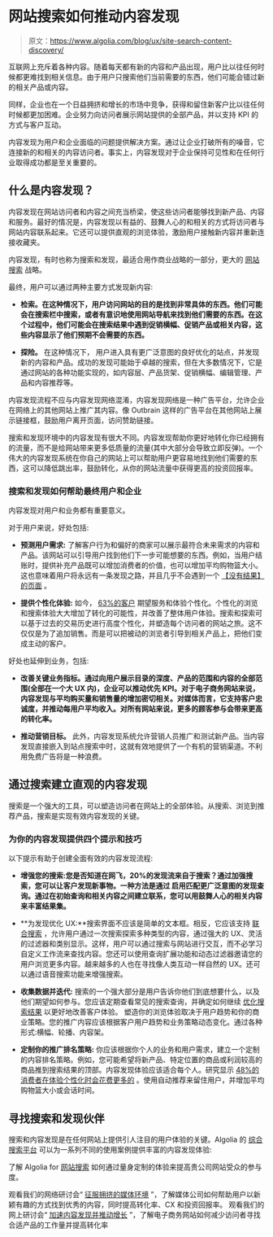 # 网站搜索如何推动内容发现

> 原文：<https://www.algolia.com/blog/ux/site-search-content-discovery/>

互联网上充斥着各种内容。随着每天都有新的内容和产品出现，用户比以往任何时候都更难找到相关信息。由于用户只搜索他们当前需要的东西，他们可能会错过新的相关产品或内容。

同样，企业也在一个日益拥挤和增长的市场中竞争，获得和留住新客户比以往任何时候都更加困难。企业努力向访问者展示网站提供的全部产品，并以支持 KPI 的方式与客户互动。

内容发现为用户和企业面临的问题提供解决方案。通过让企业打破所有的噪音，它连接新的和相关的内容访问者。事实上，内容发现对于企业保持可见性和在任何行业取得成功都是至关重要的。

## [](#what-is-content-discovery)什么是内容发现？

内容发现在网站访问者和内容之间充当桥梁，使这些访问者能够找到新产品、内容和服务。最好的情况是，内容发现以有益的、鼓舞人心的和相关的方式将访问者与网站内容联系起来。它还可以提供直观的浏览体验，激励用户接触新内容并重新连接收藏夹。

内容发现，有时也称为搜索和发现，最适合用作商业战略的一部分，更大的 [网站搜索](https://blog.algolia.com/what-is-site-search/) 战略。

最终，用户可以通过两种主要方式发现新内容:

*   **检索。在这种情况下，用户访问网站的目的是找到非常具体的东西。他们可能会在搜索栏中搜索，或者有意识地使用网站导航来找到他们需要的东西。在这个过程中，他们可能会在搜索结果中遇到促销横幅、促销产品或相关内容，这些内容显示了他们预期不会需要的东西。**

*   **探险。** 在这种情况下， 用户进入具有更广泛意图的良好优化的站点，并发现新的内容和产品。成功的发现可能始于卓越的搜索，但在大多数情况下，它是通过网站的各种功能实现的，如内容层、产品货架、促销横幅、编辑管理、产品和内容推荐等。

内容发现流程不应与内容发现网络混淆，内容发现网络是一种广告平台，允许企业在网络上的其他网站上推广其内容。像 Outbrain 这样的广告平台在其他网站上展示链接框，鼓励用户离开页面，访问赞助链接。

搜索和发现环境中的内容发现有很大不同。内容发现帮助你更好地转化你已经拥有的流量，而不是给网站带来更多低质量的流量(其中大部分会导致立即反弹)。一个伟大的内容发现系统在你自己的网站上可以帮助用户更容易地找到他们需要的东西，这可以降低跳出率，鼓励转化，从你的网站流量中获得更高的投资回报率。



### [](#how-search-and-discovery-helps-the-end-user-and-the-business%c2%a0)搜索和发现如何帮助最终用户和企业

内容发现对用户和业务都有重要意义。

对于用户来说，好处包括:

*   **预测用户需求:** 了解客户行为和偏好的商家可以展示最符合未来需求的内容和产品。该网站可以引导用户找到他们下一步可能想要的东西。例如，当用户结账时，提供补充产品既可以增加消费者的价值，也可以增加平均购物篮大小。这也意味着用户将永远有一条发现之路，并且几乎不会遇到一个 [【没有结果】的页面](https://blog.algolia.com/avoid-no-results-pages/) 。

*   **提供个性化体验:** 如今， [63%的客户](https://www.redpointglobal.com/news/redpoint-global-and-harris-poll-survey-exposes-gap-between-consumer-and-marketer-expectations-for-customer-experience/) 期望服务和体验个性化。个性化的浏览和搜索体验大大增加了转化的可能性，并改善了整体用户体验。搜索和探索可以基于过去的交易历史进行高度个性化，并塑造每个访问者的网站之旅。这不仅仅是为了追加销售。而是可以把被动的浏览者引导到相关产品上，把他们变成主动的客户。

好处也延伸到业务，包括:

*   **改善关键业务指标。通过向用户展示目录的深度、产品的范围和内容的全部范围(全部在一个大 UX 内)，企业可以推动优先 KPI。对于电子商务网站来说，内容发现与平均购买量和销售量的增加密切相关。对媒体而言，它支持客户忠诚度，并推动每用户平均收入。对所有网站来说，更多的顾客参与会带来更高的转化率。**

*   **推动营销目标。** 此外，内容发现系统允许营销人员推广和测试新产品。当内容发现直接嵌入到站点搜索中时，这就有效地提供了一个有机的营销渠道。不利用免费广告将是一种浪费。

## [](#building-intuitive-content-discovery-through-search)通过搜索建立直观的内容发现

搜索是一个强大的工具，可以塑造访问者在网站上的全部体验。从搜索、浏览到推荐产品，搜索是实现有效内容发现的关键。

### [](#four-hints-and-tips-for-your-content-discovery)为你的内容发现提供四个提示和技巧

以下提示有助于创建全面有效的内容发现流程:

*   **增强您的搜索:您是否知道在网飞，20%的发现流来自于搜索？通过加强搜索，您可以让客户发现新事物。一种方法是通过 启用匹配更广泛意图的发现查询。通过在初始查询和相关内容之间建立联系，您可以用鼓舞人心的相关内容来丰富结果集。**

*   **为发现优化 UX:**搜索界面不应该是简单的文本框。相反，它应该支持 [联合搜索](https://blog.algolia.com/what-is-federated-search/) ，允许用户通过一次搜索探索多种类型的内容，通过强大的 UX、灵活的过滤器和类别显示。这样，用户可以通过搜索与网站进行交互，而不必学习自定义工作流来查找内容。您还可以使用查询扩展功能和动态过滤器邀请您的用户浏览更多内容。越来越多的人也在寻找像人类互动一样自然的 UX。还可以通过语音搜索功能来增强搜索。

*   **收集数据并迭代:** 搜索的一个强大部分是用户告诉你他们到底想要什么，以及他们期望如何参与。您应该定期查看常见的搜索查询，并确定如何继续 [优化搜索结果](https://blog.algolia.com/internal-site-search-analysis/) 以更好地改善客户体验。 塑造你的浏览体验取决于用户趋势和你的商业策略。您的推广内容应该根据客户用户趋势和业务策略动态变化。通过各种形式:横幅、轮播、内容架。

*   **定制你的推广排名策略:** 你应该根据你个人的业务和用户需求，建立一个定制的内容排名策略。例如，您可能希望将新产品、特定位置的商品或利润较高的商品推到搜索结果的顶部。内容发现体验应该适合每个人。研究显示 [48%的消费者在体验个性化时会花费更多的](https://www.smartinsights.com/ecommerce/web-personalisation/types-ecommerce-personalisation/) 。使用自动推荐来留住用户，并增加平均购物篮大小或会话时间。

## [](#finding-a-search-and-discovery-partner)寻找搜索和发现伙伴

搜索和内容发现是在任何网站上提供引人注目的用户体验的关键。Algolia 的 [综合搜索平台](https://www.algolia.com/products/search-and-discovery/hosted-search-api/) 可以为一系列不同的使用案例提供丰富的内容发现体验:

了解 Algolia for [网站搜索](https://www.algolia.com/products/search-and-discovery/hosted-search-api/) 如何通过量身定制的体验来提高贵公司网站受众的参与度。

观看我们的网络研讨会“ [征服拥挤的媒体环境](https://go.algolia.com/webinar-conquering-crowded-media) ”，了解媒体公司如何帮助用户以新颖有趣的方式找到优秀的内容，同时提高转化率、CX 和投资回报率。 观看我们的网上研讨会“ [加速内容发现并推动增长](https://video.algolia.com/watch/kZmoVrUtGrJyySCjFRUXoy) ”，了解电子商务网站如何减少访问者寻找合适产品的工作量并提高转化率